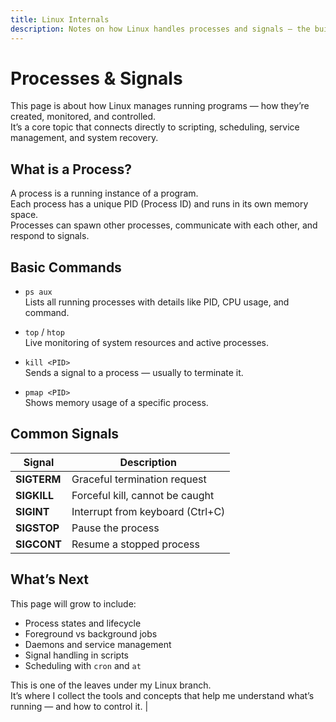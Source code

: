 ```yaml
---
title: Linux Internals
description: Notes on how Linux handles processes and signals — the building blocks of system control.
---
```


# Processes & Signals

This page is about how Linux manages running programs — how they’re created, monitored, and controlled.  
It’s a core topic that connects directly to scripting, scheduling, service management, and system recovery.

## What is a Process?

A process is a running instance of a program.  
Each process has a unique PID (Process ID) and runs in its own memory space.  
Processes can spawn other processes, communicate with each other, and respond to signals.

## Basic Commands

- `ps aux`  
  Lists all running processes with details like PID, CPU usage, and command.

- `top` / `htop`  
  Live monitoring of system resources and active processes.

- `kill <PID>`  
  Sends a signal to a process — usually to terminate it.

- `pmap <PID>`  
  Shows memory usage of a specific process.

## Common Signals

| Signal      | Description                       |
|-------------|-----------------------------------|
| **SIGTERM** | Graceful termination request      |
| **SIGKILL** | Forceful kill, cannot be caught   |
| **SIGINT**  | Interrupt from keyboard (Ctrl+C)  |
| **SIGSTOP** | Pause the process                 |
| **SIGCONT** | Resume a stopped process          |

## What’s Next

This page will grow to include:

- Process states and lifecycle  
- Foreground vs background jobs  
- Daemons and service management  
- Signal handling in scripts  
- Scheduling with `cron` and `at`

This is one of the leaves under my Linux branch.  
It’s where I collect the tools and concepts that help me understand what’s running — and how to control it.
|
